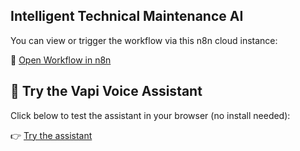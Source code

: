 
## Intelligent Technical Maintenance AI

You can view or trigger the workflow via this n8n cloud instance:

🔗 [Open Workflow in n8n](https://nexora-7.app.n8n.cloud/workflow/6WMZ5eqkC14YQGKf)
## 🎤 Try the Vapi Voice Assistant

Click below to test the assistant in your browser (no install needed):

👉 [Try the assistant](https://vapi.ai?demo=true&shareKey=d276c2a0-0889-419e-9c56-45e9c8417fb4&assistantId=f96d0dbf-0ca6-46ce-8d1c-0095b7076315)
